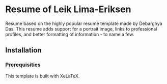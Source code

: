 # Resume of Leik Lima-Eriksen

Resume based on the highly popular resume template made by Debarghya Das. This resume adds support for a portrait image, links to professional profiles, and better formatting of information - to name a few. 

## Installation

### Prerequisities
This template is built with XeLaTeX.

